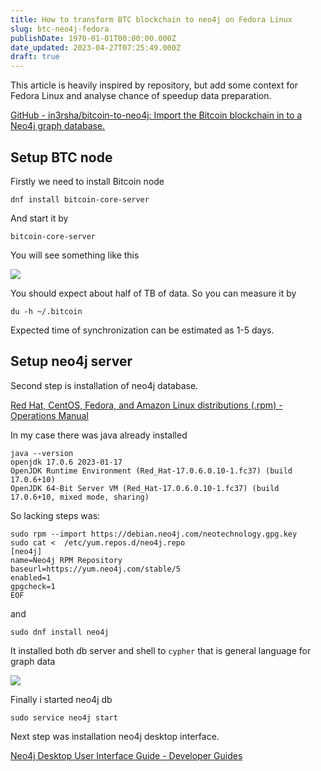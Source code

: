 ```yaml
---
title: How to transform BTC blockchain to neo4j on Fedora Linux
slug: btc-neo4j-fedora
publishDate: 1970-01-01T00:00:00.000Z
date_updated: 2023-04-27T07:25:49.000Z
draft: true
---
```


This article is heavily inspired by repository, but add some context for Fedora Linux and analyse chance of speedup data preparation.

[GitHub - in3rsha/bitcoin-to-neo4j: Import the Bitcoin blockchain in to a Neo4j graph database.](https://github.com/in3rsha/bitcoin-to-neo4j)

## Setup BTC node

Firstly we need to install Bitcoin node

```
dnf install bitcoin-core-server
```

And start it by

```
bitcoin-core-server
```

You will see something like this

![](https://preciselab.io/content/images/2023/04/Zrzut-ekranu-z-2023-04-27-13-59-54.png)

You should expect about half of TB of data. So you can measure it by

```
du -h ~/.bitcoin
```

Expected time of synchronization can be estimated as 1-5 days.

## Setup neo4j server

Second step is installation of neo4j database.

[Red Hat, CentOS, Fedora, and Amazon Linux distributions (.rpm) - Operations Manual](https://neo4j.com/docs/operations-manual/current/installation/linux/rpm/)

In my case there was java already installed

```
java --version
openjdk 17.0.6 2023-01-17
OpenJDK Runtime Environment (Red_Hat-17.0.6.0.10-1.fc37) (build 17.0.6+10)
OpenJDK 64-Bit Server VM (Red_Hat-17.0.6.0.10-1.fc37) (build 17.0.6+10, mixed mode, sharing)
```

So lacking steps was:

```
sudo rpm --import https://debian.neo4j.com/neotechnology.gpg.key
sudo cat <  /etc/yum.repos.d/neo4j.repo
[neo4j]
name=Neo4j RPM Repository
baseurl=https://yum.neo4j.com/stable/5
enabled=1
gpgcheck=1
EOF
```

and

```
sudo dnf install neo4j
```

It installed both db server and shell to `cypher` that is general language for graph data

![](https://preciselab.io/content/images/2023/04/Zrzut-ekranu-z-2023-04-27-14-05-32.png)

Finally i started neo4j db

```
sudo service neo4j start
```

Next step was installation neo4j desktop interface.

[Neo4j Desktop User Interface Guide - Developer Guides](https://neo4j.com/developer/neo4j-desktop/)
